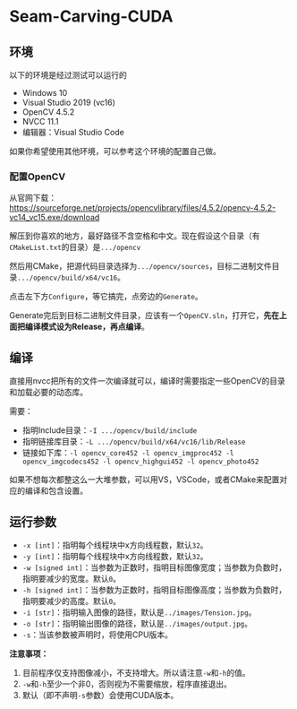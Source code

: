 # Seam-Carving-CUDA

## 环境

以下的环境是经过测试可以运行的

- Windows 10
- Visual Studio 2019 (vc16)
- OpenCV 4.5.2
- NVCC 11.1
- 编辑器：Visual Studio Code

如果你希望使用其他环境，可以参考这个环境的配置自己做。

### 配置OpenCV

从官网下载：https://sourceforge.net/projects/opencvlibrary/files/4.5.2/opencv-4.5.2-vc14_vc15.exe/download

解压到你喜欢的地方，最好路径不含空格和中文。现在假设这个目录（有`CMakeList.txt`的目录）是`.../opencv`

然后用CMake，把源代码目录选择为`.../opencv/sources`，目标二进制文件目录`.../opencv/build/x64/vc16`。

点击左下方`Configure`，等它搞完，点旁边的`Generate`。

Generate完后到目标二进制文件目录，应该有一个`OpenCV.sln`，打开它，**先在上面把编译模式设为Release，再点编译**。

## 编译

直接用nvcc把所有的文件一次编译就可以，编译时需要指定一些OpenCV的目录和加载必要的动态库。

需要：

- 指明Include目录：`-I .../opencv/build/include`
- 指明链接库目录：`-L .../opencv/build/x64/vc16/lib/Release`
- 链接如下库：`-l opencv_core452 -l opencv_imgproc452 -l opencv_imgcodecs452 -l opencv_highgui452 -l opencv_photo452 `

如果不想每次都整这么一大堆参数，可以用VS，VSCode，或者CMake来配置对应的编译和包含设置。

## 运行参数

- `-x [int]`：指明每个线程块中x方向线程数，默认`32`。
- `-y [int]`：指明每个线程块中x方向线程数，默认`32`。
- `-w [signed int]`：当参数为正数时，指明目标图像宽度；当参数为负数时，指明要减少的宽度。默认`0`。
- `-h [signed int]`：当参数为正数时，指明目标图像高度；当参数为负数时，指明要减少的高度。默认`0`。
- `-i [str]`：指明输入图像的路径，默认是`../images/Tension.jpg`。
- `-o [str]`：指明输出图像的路径，默认是`../images/output.jpg`。
- `-s`：当该参数被声明时，将使用CPU版本。

**注意事项：**

1. 目前程序仅支持图像减小，不支持增大。所以请注意`-w`和`-h`的值。
2. `-w`和`-h`至少一个非0，否则视为不需要缩放，程序直接退出。
3. 默认（即不声明`-s`参数）会使用CUDA版本。